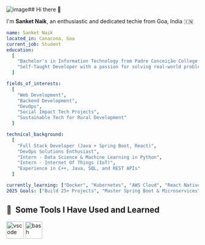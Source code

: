 ![image](https://github.com/user-attachments/assets/fdd8097d-d7a5-44eb-91a9-bf1921b16604)## Hi there 👋

I'm **Sanket Naik**, an enthusiastic and dedicated techie from Goa, India 🇮🇳

```yaml
name: Sanket Naik
located_in: Canacona, Goa
current_job: Student
education:
  [
    "Bachelor's in Information Technology from Padre Conceição College of Engineering (PCCE), Goa",
    "Self-Taught Developer with a passion for solving real-world problems"
  ]

fields_of_interests:
  [
    "Web Development",
    "Backend Development",
    "DevOps",
    "Social Impact Tech Projects",
    "Sustainable Tech for Rural Development"
  ]

technical_background:
  [
    "Full Stack Developer (Java + Spring Boot, React)",
    "DevOps Solutions Enthusiast",
    "Intern - Data Science & Machine Learning in Python",
    "Intern - Internet Of Things (IoT)",
    "Experience in C++, Java, SQL, and REST APIs"
  ]

currently_learning: ["Docker", "Kubernetes", "AWS Cloud", "React Native"]
2025 Goals: ["Build 25+ Projects", "Master Spring Boot & Microservices", "Explore Cloud and Containerization"]

```
<h2> 🚀 &nbsp;Some Tools I Have Used and Learned</h2>
<p align="left">
<img src="https://cdn.jsdelivr.net/gh/devicons/devicon/icons/vscode/vscode-original.svg" alt="vscode" width="45" height="45"/>
<img src="https://cdn.jsdelivr.net/gh/devicons/devicon/icons/bash/bash-original.svg" alt="bash" width="45" height="45"/>


